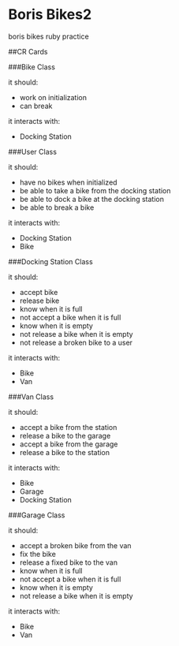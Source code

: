 Boris Bikes2
==============
boris bikes ruby practice

##CR Cards


###Bike Class

it should:
- work on initialization
- can break

it interacts with:
- Docking Station

###User Class

it should:
- have no bikes when initialized
- be able to take a bike from the docking station
- be able to dock a bike at the docking station
- be able to break a bike

it interacts with:
- Docking Station
- Bike

###Docking Station Class

it should:
- accept bike
- release bike
- know when it is full
- not accept a bike when it is full
- know when it is empty
- not release a bike when it is empty
- not release a broken bike to a user

it interacts with:
- Bike
- Van

###Van Class

it should:
- accept a bike from the station
- release a bike to the garage
- accept a bike from the garage
- release a bike to the station

it interacts with:
- Bike
- Garage
- Docking Station


###Garage Class

it should:
- accept a broken bike from the van
- fix the bike
- release a fixed bike to the van
- know when it is full
- not accept a bike when it is full
- know when it is empty
- not release a bike when it is empty

it interacts with:
- Bike
- Van
